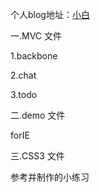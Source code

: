 ﻿个人blog地址：[小白](http://www.xiaobai8.com)

一.MVC 文件

1.backbone

2.chat 

3.todo

二.demo 文件

forIE 

三.CSS3 文件

参考并制作的小练习 